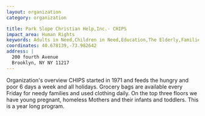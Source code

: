 ```yaml
---
layout: organization
category: organization

title: Park Slope Christian Help,Inc.- CHIPS
impact_area: Human Rights
keywords: Adults in Need,Children in Need,Education,The Elderly,Families in Need,Health and Wellness,The Homeless and Hungry,Understanding and Diversity,Women in Need
coordinates: 40.678139,-73.982642
address: |
  200 fourth Avenue
  Brooklyn, NY NY 11217
---
```

Organization's overview
CHIPS started in 1971 and feeds the hungry and poor 6 days a week and all holidays. Grocery bags are available every Friday for needy families and used clothing daily. On the top three floors we have young pregnant, homeless Mothers and their infants and toddlers. This is a year long program.